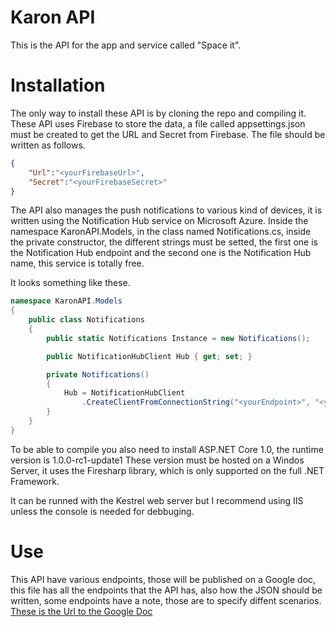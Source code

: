 Karon API
=========

This is the API for the app and service called "Space it". 

Installation
============

The only way to install these API is by cloning the repo and compiling it.
These API uses Firebase to store the data, a file called appsettings.json must be created 
to get the URL and Secret from Firebase. The file should be written as follows.

```json
{
    "Url":"<yourFirebaseUrl>",
    "Secret":"<yourFirebaseSecret>"
}
```

The API also manages the push notifications to various kind of devices, it is written using the Notification Hub service on 
Microsoft Azure. Inside the namespace KaronAPI.Models, in the class named Notifications.cs, inside the private constructor, the different strings
must be setted, the first one is the Notification Hub endpoint and the second one is the Notification Hub name, this service is totally free. 

It looks something like these.
```C#
namespace KaronAPI.Models
{
    public class Notifications
    {
        public static Notifications Instance = new Notifications();

        public NotificationHubClient Hub { get; set; }

        private Notifications()
        {
            Hub = NotificationHubClient
                .CreateClientFromConnectionString("<yourEndpoint>", "<yourHubName>");
        }
    }
}
```


To be able to compile you also need to install ASP.NET Core 1.0, the runtime version is 1.0.0-rc1-update1
These version must be hosted on a Windos Server, it uses the Firesharp library, which is only supported on the full .NET Framework.

It can be runned with the Kestrel web server but I recommend using IIS unless the console is needed for debbuging.

Use
====

This API have various endpoints, those will be published on a Google doc, this file has all the endpoints that the API has, also how 
the JSON should be written, some endpoints have a note, those are to specify diffent scenarios. 
[These is the Url to the Google Doc ](https://docs.google.com/document/d/1iUiO_sLul3Ki-qZamP-f1FqXhNyQuRVdYHVw8L2SAzM/edit?usp=sharing)